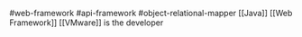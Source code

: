 #web-framework #api-framework #object-relational-mapper 
[[Java]] [[Web Framework]]
[[VMware]] is the developer
